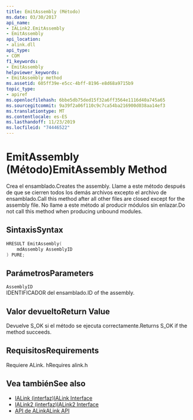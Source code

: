 ```yaml
---
title: EmitAssembly (Método)
ms.date: 03/30/2017
api_name:
- IALink2.EmitAssembly
- EmitAssembly
api_location:
- alink.dll
api_type:
- COM
f1_keywords:
- EmitAssembly
helpviewer_keywords:
- EmitAssembly method
ms.assetid: 605ff39e-e5cc-4bff-8196-e8d68a9715b9
topic_type:
- apiref
ms.openlocfilehash: 6bbe5db75ded15f32a6ff3564e1116d40a745a65
ms.sourcegitcommit: 9a39f2a06f110c9c7ca54ba216900d038aa14ef3
ms.translationtype: MT
ms.contentlocale: es-ES
ms.lasthandoff: 11/23/2019
ms.locfileid: "74446522"
---
```

# <a name="emitassembly-method"></a><span data-ttu-id="a844d-102">EmitAssembly (Método)</span><span class="sxs-lookup"><span data-stu-id="a844d-102">EmitAssembly Method</span></span>
<span data-ttu-id="a844d-103">Crea el ensamblado.</span><span class="sxs-lookup"><span data-stu-id="a844d-103">Creates the assembly.</span></span> <span data-ttu-id="a844d-104">Llame a este método después de que se cierren todos los demás archivos excepto el archivo de ensamblado.</span><span class="sxs-lookup"><span data-stu-id="a844d-104">Call this method after all other files are closed except for the assembly file.</span></span> <span data-ttu-id="a844d-105">No llame a este método al producir módulos sin enlazar.</span><span class="sxs-lookup"><span data-stu-id="a844d-105">Do not call this method when producing unbound modules.</span></span>  
  
## <a name="syntax"></a><span data-ttu-id="a844d-106">Sintaxis</span><span class="sxs-lookup"><span data-stu-id="a844d-106">Syntax</span></span>  
  
```cpp  
HRESULT EmitAssembly(  
    mdAssembly AssemblyID  
) PURE;  
```  
  
## <a name="parameters"></a><span data-ttu-id="a844d-107">Parámetros</span><span class="sxs-lookup"><span data-stu-id="a844d-107">Parameters</span></span>  
 `AssemblyID`  
 <span data-ttu-id="a844d-108">IDENTIFICADOR del ensamblado.</span><span class="sxs-lookup"><span data-stu-id="a844d-108">ID of the assembly.</span></span>  
  
## <a name="return-value"></a><span data-ttu-id="a844d-109">Valor devuelto</span><span class="sxs-lookup"><span data-stu-id="a844d-109">Return Value</span></span>  
 <span data-ttu-id="a844d-110">Devuelve S_OK si el método se ejecuta correctamente.</span><span class="sxs-lookup"><span data-stu-id="a844d-110">Returns S_OK if the method succeeds.</span></span>  
  
## <a name="requirements"></a><span data-ttu-id="a844d-111">Requisitos</span><span class="sxs-lookup"><span data-stu-id="a844d-111">Requirements</span></span>  
 <span data-ttu-id="a844d-112">Requiere ALink. h</span><span class="sxs-lookup"><span data-stu-id="a844d-112">Requires alink.h</span></span>  
  
## <a name="see-also"></a><span data-ttu-id="a844d-113">Vea también</span><span class="sxs-lookup"><span data-stu-id="a844d-113">See also</span></span>

- [<span data-ttu-id="a844d-114">IALink (interfaz)</span><span class="sxs-lookup"><span data-stu-id="a844d-114">IALink Interface</span></span>](ialink-interface.md)
- [<span data-ttu-id="a844d-115">IALink2 (interfaz)</span><span class="sxs-lookup"><span data-stu-id="a844d-115">IALink2 Interface</span></span>](ialink2-interface.md)
- [<span data-ttu-id="a844d-116">API de ALink</span><span class="sxs-lookup"><span data-stu-id="a844d-116">ALink API</span></span>](index.md)
